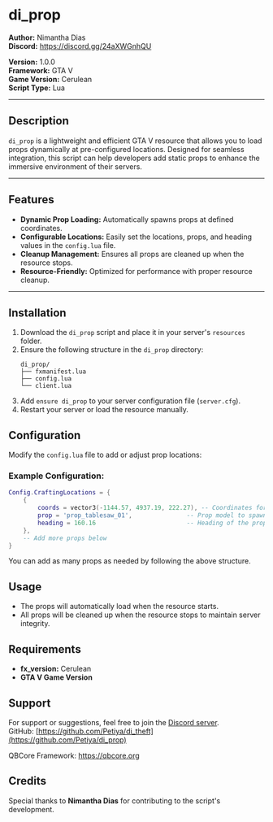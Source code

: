 
# di_prop

**Author:** Nimantha Dias  
**Discord:** https://discord.gg/24aXWGnhQU

**Version:** 1.0.0  
**Framework:** GTA V  
**Game Version:** Cerulean  
**Script Type:** Lua  

---

## Description

`di_prop` is a lightweight and efficient GTA V resource that allows you to load props dynamically at pre-configured locations. Designed for seamless integration, this script can help developers add static props to enhance the immersive environment of their servers. 

---

## Features

- **Dynamic Prop Loading:** Automatically spawns props at defined coordinates.
- **Configurable Locations:** Easily set the locations, props, and heading values in the `config.lua` file.
- **Cleanup Management:** Ensures all props are cleaned up when the resource stops.
- **Resource-Friendly:** Optimized for performance with proper resource cleanup.

---

## Installation

1. Download the `di_prop` script and place it in your server's `resources` folder.
2. Ensure the following structure in the `di_prop` directory:
   ```
   di_prop/
   ├── fxmanifest.lua
   ├── config.lua
   └── client.lua
   ```
3. Add `ensure di_prop` to your server configuration file (`server.cfg`).
4. Restart your server or load the resource manually.


## Configuration

Modify the `config.lua` file to add or adjust prop locations:

### Example Configuration:

```lua
Config.CraftingLocations = {
    {
        coords = vector3(-1144.57, 4937.19, 222.27), -- Coordinates for the prop
        prop = 'prop_tablesaw_01',               -- Prop model to spawn
        heading = 160.16                         -- Heading of the prop
    },
    -- Add more props below
}
```

You can add as many props as needed by following the above structure.


## Usage

- The props will automatically load when the resource starts.
- All props will be cleaned up when the resource stops to maintain server integrity.

## Requirements

- **fx_version:** Cerulean
- **GTA V Game Version**

## Support

For support or suggestions, feel free to join the [Discord server](https://discord.gg/24aXWGnhQU).  
GitHub: [https://github.com/Petiya/di_theft](https://github.com/Petiya/di_prop)

QBCore Framework: https://qbcore.org

## Credits

Special thanks to **Nimantha Dias** for contributing to the script's development.
